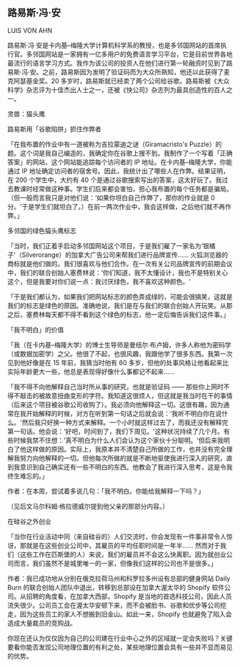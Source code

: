## 路易斯·冯·安

LUIS VON AHN

路易斯·冯·安是卡内基–梅隆大学计算机科学系的教授，也是多邻国网站的首席执行官。多邻国网站是一家拥有一亿多用户的免费语言学习平台，它是目前世界各地最流行的语言学习方式。我作为该公司的投资人在他们进行第一轮融资时见到了路易斯·冯·安。之前，路易斯因为发明了验证码而为大众所熟知，他还以此获得了麦克阿瑟基金奖。20 多岁时，路易斯就已经卖了两个公司给谷歌。路易斯被《大众科学》杂志评为十佳杰出人士之一，还被《快公司》杂志列为最具创造性的百人之一。

灵兽：猫头鹰

路易斯用「谷歌陷阱」抓住作弊者

「在我布置的作业中有一道被称为吉拉蒙迪之谜（Giramacristo's Puzzle）的题。这个词是我自己编造的，我确定你在谷歌上搜不到。我制作了一个写着「正确答案」的网站，这个网站能追踪每个访问者的 IP 地址。在卡内基–梅隆大学，你能通过 IP 地址确定访问者的宿舍号。因此，我统计出了哪些人在作弊。结果证明，在 200 个学生中，大约有 40 个是通过谷歌搜索写出的答案，这太好玩了。我过去教课时经常做这种事。学生们后来都会害怕，担心我布置的每个任务都是骗局。（但一般而言我只是对他们说：‘如果你坦白自己作弊了，那你的作业就是 0 分。'于是学生们就坦白了。）在前一两次作业中，我会这样做，之后他们就不再作弊。」

多邻国的绿色猫头鹰标志

「当时，我们正着手启动多邻国网站这个项目，于是我们雇了一家名为‘银橘子'（Silverorange）的加拿大广告公司来帮我们进行品牌宣传…… 火狐浏览器的商标就是他们做的。我们很喜欢与他们合作。在一次有关公司品牌宣传的前期会议中，我们的联合创始人塞费林说：‘你们知道，我不太懂设计，我也不是特别关心这个，但是我要对你们说一点：我讨厌绿色，我不喜欢这种颜色。'

「于是我们都认为，如果我们把网站标志的颜色弄成绿的，可能会很搞笑，这就是我们的标志是绿色的原因。准确地说，我们是在与我们的联合创始人开玩笑。从那之后，塞费林每天都不得不看到这个绿色的标志，他一定后悔告诉我们这件事。」

「我不明白」的价值

「我（在卡内基–梅隆大学）的博士生导师是曼纽尔·布卢姆，许多人称他为密码学（或数据加密学）之父。他很了不起，也很风趣，我跟他学了很多东西。我第一次见到他好像是在 15 年前，我猜当时他有 60 多岁，但他的处事风格让他看起来比实际年龄更大一些，他总是表现得好像什么事都记不起来……

「我不得不向他解释自己当时所从事的研究，也就是验证码 —— 那些你上网时不得不敲击的被故意扭曲变形的字符。我知道这很烦人，但这就是我当时在干的事情（后来这个项目被谷歌公司收购了）。我必须向他解释这一切。这很有趣，因为通常在我开始解释的时候，对方在听到第一句话之后就会说：‘我听不明白你在说什么。'然后我只好换一种方式来解释。一个小时就这样过去了，而我还没有解释完第一句话。他会说：‘好吧，时间到了，我们下周见。'这种状况持续了几个月。有些时候我禁不住想：‘真不明白为什么人们会认为这个家伙十分聪明。'但后来我明白了他这样做的原因。实际上，我原本并不清楚自己所做的工作，也并没有完全理解我努力向他解释的一切。但他每次所做的就是不断地驱使我进行深入的研究，直到我意识到自己确实还有一些不明白的东西。他教会了我进行深入思考，这是令我终生难忘的。」

作者：在本周，尝试着多说几句：「我不明白。你能给我解释一下吗？」

（见后文马尔科姆·格拉德威尔提到他父亲的那部分内容。）

在硅谷之外创业

「当你在行业活动中同（来自硅谷的）人们交流时，你会发现有一件事非常令人惊讶，那就是在这些创业公司中，其雇员的平均任职时间是一年半…… 然而对于我们（这些工作在匹斯堡的人）来说，我们的雇员并不会这么快离职。因为就创业公司而言，我们虽然不是城里唯一的一家，但像我们这样的公司也不是很多。」

作者：我已成功地从分别在俄克拉荷马州和科罗拉多州设有总部的健身网站 Daily Burn 的联合创始人团队中退出，转移到总部设在加拿大渥太华的 Shopify 软件公司。从招聘的角度看，在加拿大西部，Shopify 是当地的首选科技公司，因此人员流失很少。公司员工会在渥太华安顿下来，而不会被脸书、谷歌和优步等公司挖走，因为这些员工的家人不想搬到旧金山。如此一来，Shopify 也就避免了陷入会造成大量裁员的竞购战。

你现在还认为仅仅因为自己的公司建在行业中心之外的区域就一定会失败吗？关键要看你能否发现公司地理位置的有利之处，某些地理位置会具有一些并不显而易见的优势。